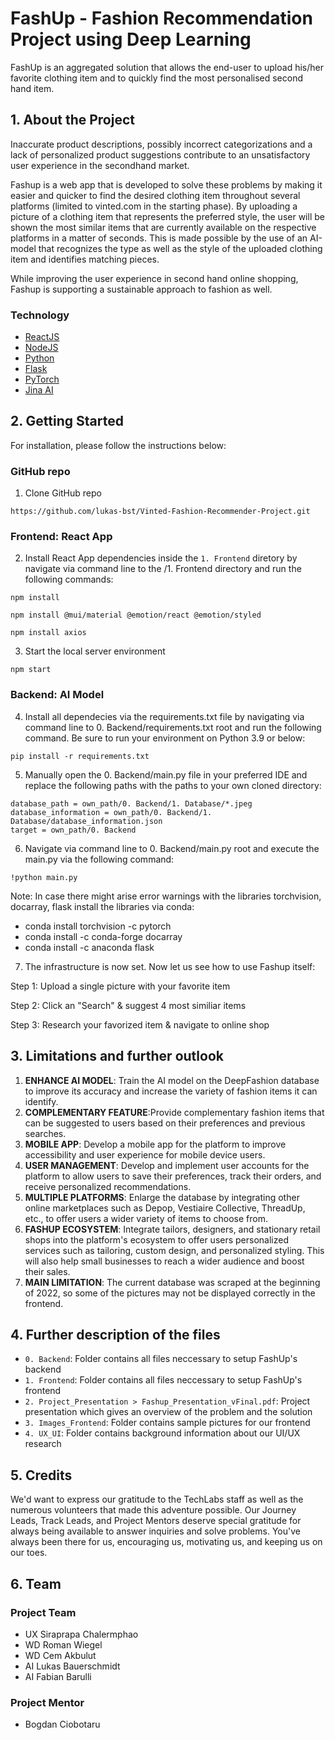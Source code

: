 # FashUp - Fashion Recommendation Project using Deep Learning

FashUp is an aggregated solution that allows the end-user to upload his/her favorite clothing item and to quickly find the most personalised second hand item.

## 1. About the Project

Inaccurate product descriptions, possibly incorrect categorizations and a lack of personalized product suggestions contribute to an unsatisfactory user experience in the secondhand market.

Fashup is a web app that is developed to solve these problems by making it easier and quicker to find the desired clothing item throughout several platforms (limited to vinted.com in the starting phase). By uploading a picture of a clothing item that represents the preferred style, the user will be shown the most similar items that are currently available on the respective platforms in a matter of seconds. This is made possible by the use of an AI-model that recognizes the type as well as the style of the uploaded clothing item and identifies matching pieces.

While improving the user experience in second hand online shopping, Fashup is supporting a sustainable approach to fashion as well.


### Technology

- [ReactJS](https://reactjs.org/)<br>
- [NodeJS](https://nodejs.org/en/)<br>
- [Python](https://www.python.org/)<br>
- [Flask](https://flask.palletsprojects.com/en/2.0.x/)<br> 
- [PyTorch](https://pytorch.org/)<br> 
- [Jina AI](https://jina.ai/)<br>


## 2. Getting Started

For installation, please follow the instructions below:

### GitHub repo

1. Clone GitHub repo
  ```
  https://github.com/lukas-bst/Vinted-Fashion-Recommender-Project.git
  ``` 

### Frontend: React App

2. Install React App dependencies inside the `1. Frontend` diretory by navigate via command line to the /1. Frontend directory and run the following commands:
  ```
  npm install
  
  npm install @mui/material @emotion/react @emotion/styled
  
  npm install axios
  ```

3. Start the local server environment 
  ```
  npm start
  ```
  
### Backend: AI Model

4. Install all dependecies via the requirements.txt file by navigating via command line to 0. Backend/requirements.txt root and run the following command. Be sure to run your environment on Python 3.9 or below:<br>
```
pip install -r requirements.txt
```
5. Manually open the 0. Backend/main.py file in your preferred IDE and replace the following paths with the paths to your own cloned directory:<br>
```
database_path = own_path/0. Backend/1. Database/*.jpeg
database_information = own_path/0. Backend/1. Database/database_information.json
target = own_path/0. Backend
```

6. Navigate via command line to 0. Backend/main.py root and execute the main.py via the following command:
```
!python main.py
```
Note: In case there might arise error warnings with the libraries torchvision, docarray, flask install the libraries via conda:
  - conda install torchvision -c pytorch
  - conda install -c conda-forge docarray
  - conda install -c anaconda flask

7. The infrastructure is now set. Now let us see how to use Fashup itself:

  Step 1: Upload a single picture with your favorite item<br>

  Step 2: Click an "Search" & suggest 4 most similiar items<br>

  Step 3: Research your favorized item & navigate to online shop<br>


## 3. Limitations and further outlook
1. **ENHANCE AI MODEL**: Train the AI model on the DeepFashion database to improve its accuracy and increase the variety of fashion items it can identify.
2. **COMPLEMENTARY FEATURE**:Provide complementary fashion items that can be suggested to users based on their preferences and previous searches.
3. **MOBILE APP**: Develop a mobile app for the platform to improve accessibility and user experience for mobile device users.
4. **USER MANAGEMENT**: Develop and implement user accounts for the platform to allow users to save their preferences, track their orders, and receive personalized recommendations.
5. **MULTIPLE PLATFORMS**: Enlarge the database by integrating other online marketplaces such as Depop, Vestiaire Collective, ThreadUp, etc., to offer users a wider variety of items to choose from.
6. **FASHUP ECOSYSTEM**: Integrate tailors, designers, and stationary retail shops into the platform's ecosystem to offer users personalized services such as tailoring, custom design, and personalized styling. This will also help small businesses to reach a wider audience and boost their sales.
7. **MAIN LIMITATION**: The current database was scraped at the beginning of 2022, so some of the pictures may not be displayed correctly in the frontend.

## 4. Further description of the files
- ```0. Backend```: Folder contains all files neccessary to setup FashUp's backend
- ```1. Frontend```: Folder contains all files neccessary to setup FashUp's frontend
- ```2. Project_Presentation > Fashup_Presentation_vFinal.pdf```: Project presentation which gives an overview of the problem and the solution
- ```3. Images_Frontend```: Folder contains sample pictures for our frontend
- ```4. UX_UI```: Folder contains background information about our UI/UX research 

## 5. Credits

We'd want to express our gratitude to the TechLabs staff as well as the numerous volunteers that made this adventure possible. Our Journey Leads, Track Leads, and Project Mentors deserve special gratitude for always being available to answer inquiries and solve problems. You've always been there for us, encouraging us, motivating us, and keeping us on our toes.

## 6. Team 

### Project Team

- UX Siraprapa Chalermphao
- WD Roman Wiegel
- WD Cem Akbulut
- AI Lukas Bauerschmidt
- AI Fabian Barulli

### Project Mentor

- Bogdan Ciobotaru


